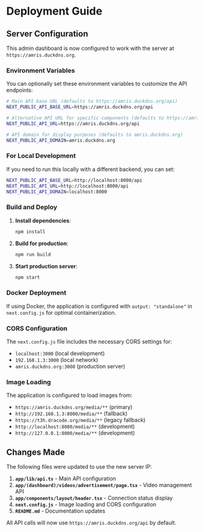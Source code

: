 # Deployment Guide

## Server Configuration

This admin dashboard is now configured to work with the server at `https://amris.duckdns.org`.

### Environment Variables

You can optionally set these environment variables to customize the API endpoints:

```bash
# Main API base URL (defaults to https://amris.duckdns.org/api)
NEXT_PUBLIC_API_BASE_URL=https://amris.duckdns.org/api

# Alternative API URL for specific components (defaults to https://amris.duckdns.org/api)
NEXT_PUBLIC_API_URL=https://amris.duckdns.org/api

# API domain for display purposes (defaults to amris.duckdns.org)
NEXT_PUBLIC_API_DOMAIN=amris.duckdns.org
```

### For Local Development

If you need to run this locally with a different backend, you can set:

```bash
NEXT_PUBLIC_API_BASE_URL=http://localhost:8000/api
NEXT_PUBLIC_API_URL=http://localhost:8000/api
NEXT_PUBLIC_API_DOMAIN=localhost:8000
```

### Build and Deploy

1. **Install dependencies**:
   ```bash
   npm install
   ```

2. **Build for production**:
   ```bash
   npm run build
   ```

3. **Start production server**:
   ```bash
   npm start
   ```

### Docker Deployment

If using Docker, the application is configured with `output: "standalone"` in `next.config.js` for optimal containerization.

### CORS Configuration

The `next.config.js` file includes the necessary CORS settings for:
- `localhost:3000` (local development)
- `192.168.1.3:3000` (local network)
- `amris.duckdns.org:3000` (production server)

### Image Loading

The application is configured to load images from:
- `https://amris.duckdns.org/media/**` (primary)
- `http://192.168.1.3:8000/media/**` (fallback)
- `https://t3h.dracode.org/media/**` (legacy fallback)
- `http://localhost:8000/media/**` (development)
- `http://127.0.0.1:8000/media/**` (development)

## Changes Made

The following files were updated to use the new server IP:

1. **`app/lib/api.ts`** - Main API configuration
2. **`app/(dashboard)/videos/advertisement/page.tsx`** - Video management API
3. **`app/components/layout/header.tsx`** - Connection status display
4. **`next.config.js`** - Image loading and CORS configuration
5. **`README.md`** - Documentation updates

All API calls will now use `https://amris.duckdns.org/api` by default. 